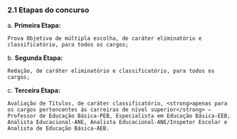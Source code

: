 <h3>2.1 Etapas do concurso</h3>

a. <strong>Primeira Etapa:</strong>

``Prova Objetiva de múltipla escolha, de caráter eliminatório e classificatório, para todos os cargos;``

b. <strong>Segunda Etapa:</strong>

`Redação, de caráter eliminatório e classificatório, para todos os cargos;`

c. <strong>Terceira Etapa:</strong>

``Avaliação de Títulos, de caráter classificatório, <strong>apenas para os cargos pertencentes às carreiras de nível superior</strong> – Professor de Educação Básica-PEB, Especialista em Educação Básica-EEB, Analista Educacional-ANE, Analista Educacional-ANE/Inspetor Escolar e Analista de Educação Básica-AEB.``